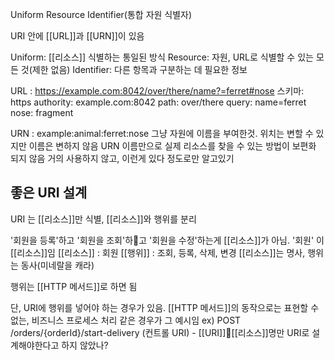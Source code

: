 Uniform Resource Identifier(통합 자원 식별자)

URI 안에 [[URL]]과 [[URN]]이 있음

Uniform: [[리소스]] 식별하는 통일된 방식
Resource: 자원, URL로 식별할 수 있는 모든 것(제한 없음)
Identifier: 다른 항목과 구분하는 데 필요한 정보

URL : https://example.com:8042/over/there/name?=ferret#nose
	스키마: https
	authority: example.com:8042
	path: over/there
	query: name=ferret
	nose: fragment

URN : example:animal:ferret:nose
	그냥 자원에 이름을 부여한것. 위치는 변할 수 있지만 이름은 변하지 않음
	URN 이름만으로 실제 리소스를 찾을 수 있는 방법이 보편화 되지 않음
	거의 사용하지 않고, 이런게 있다 정도로만 알고있기

## 좋은 URI 설계

URI 는 [[리소스]]만 식별, [[리소스]]와 행위를 분리

'회원을 등록'하고 '회원을 조회'하고 '회원을 수정'하는게 [[리소스]]가 아님. '회원' 이 [[리소스]]임
[[리소스]] : 회원
[[행위]] : 조회, 등록, 삭제, 변경
[[리소스]]는 명사, 행위는 동사(미네랄을 캐라)

행위는 [[HTTP 메서드]]로 하면 됨

단, URI에 행위를 넣어야 하는 경우가 있음. [[HTTP 메서드]]의 동작으로는 표현할 수 없는, 비즈니스 프로세스 처리 같은 경우가 그 예시임
ex) POST /orders/{orderId}/start-delivery (컨트롤 URI)
		- [[URI]][[리소스]]명만 URI로 설계해야한다고 하지 않았나?






